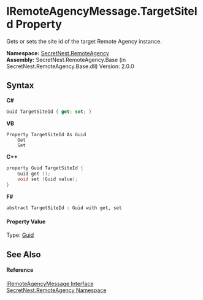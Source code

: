 # IRemoteAgencyMessage.TargetSiteId Property 
 

Gets or sets the site id of the target Remote Agency instance.

**Namespace:**&nbsp;<a href="N_SecretNest_RemoteAgency">SecretNest.RemoteAgency</a><br />**Assembly:**&nbsp;SecretNest.RemoteAgency.Base (in SecretNest.RemoteAgency.Base.dll) Version: 2.0.0

## Syntax

**C#**<br />
``` C#
Guid TargetSiteId { get; set; }
```

**VB**<br />
``` VB
Property TargetSiteId As Guid
	Get
	Set
```

**C++**<br />
``` C++
property Guid TargetSiteId {
	Guid get ();
	void set (Guid value);
}
```

**F#**<br />
``` F#
abstract TargetSiteId : Guid with get, set

```


#### Property Value
Type: <a href="https://docs.microsoft.com/dotnet/api/system.guid" target="_blank">Guid</a>

## See Also


#### Reference
<a href="T_SecretNest_RemoteAgency_IRemoteAgencyMessage">IRemoteAgencyMessage Interface</a><br /><a href="N_SecretNest_RemoteAgency">SecretNest.RemoteAgency Namespace</a><br />